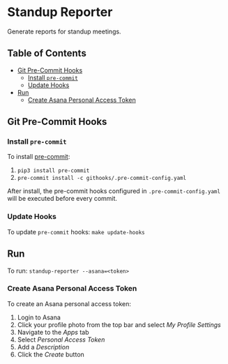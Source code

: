 # Standup Reporter
Generate reports for standup meetings.

## Table of Contents
- [Git Pre-Commit Hooks](#git-pre-commit-hooks)
    - [Install `pre-commit`](#install-pre-commit)
    - [Update Hooks](#update-hooks)
- [Run](#run)
    - [Create Asana Personal Access Token](#create-asana-personal-access-token)

## Git Pre-Commit Hooks
### Install `pre-commit`
To install [pre-commit](https://pre-commit.com/):
1. `pip3 install pre-commit`
2. `pre-commit install -c githooks/.pre-commit-config.yaml`

After install, the pre-commit hooks configured in `.pre-commit-config.yaml` will be executed before every commit.

### Update Hooks
To update `pre-commit` hooks: `make update-hooks`

## Run
To run: `standup-reporter --asana=<token>`

### Create Asana Personal Access Token
To create an Asana personal access token:

1. Login to Asana
2. Click your profile photo from the top bar and select _My Profile Settings_
3. Navigate to the _Apps_ tab
4. Select _Personal Access Token_
5. Add a _Description_
5. Click the _Create_ button
